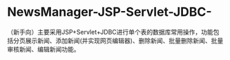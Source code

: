 # NewsManager-JSP-Servlet-JDBC-
（新手向）主要采用JSP+Servlet+JDBC进行单个表的数据库常用操作，功能包括分页展示新闻、添加新闻(并实现网页编辑器)、删除新闻、批量删除新闻、批量审核新闻、编辑新闻功能。
